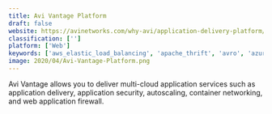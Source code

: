```yaml
---
title: Avi Vantage Platform
draft: false 
website: https://avinetworks.com/why-avi/application-delivery-platform/
classification: ['']
platform: ['Web']
keywords: ['aws_elastic_load_balancing', 'apache_thrift', 'avro', 'azure_application_gateway', 'azure_load_balancer', 'azure_traffic_manager', 'barracuda_load_balancer_adc', 'cisco_aci', 'control-m_for_mainframe', 'coredns', 'google_cloud_load_balancing', 'junos_space_security_director', 'santricity_software', 'skydns', 'traefik', 'trend_micro_deep_security', 'etcd', 'grpc', 'runc']
image: 2020/04/Avi-Vantage-Platform.png
---
```

Avi Vantage allows you to deliver multi-cloud application services such as application delivery, application security, autoscaling, container networking, and web application firewall.
